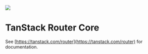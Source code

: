 <img src="https://static.scarf.sh/a.png?x-pxid=d988eb79-b0fc-4a2b-8514-6a1ab932d188" />

# TanStack Router Core

See [https://tanstack.com/router](https://tanstack.com/router) for documentation.

